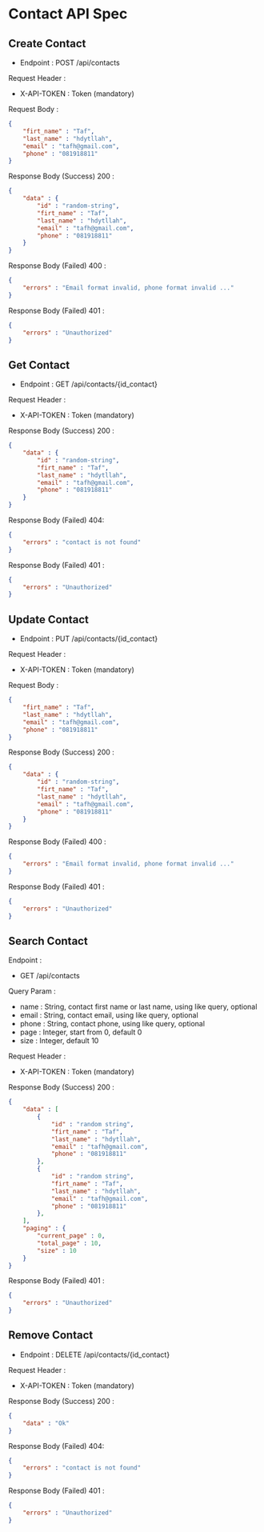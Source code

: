 # Contact API Spec

## Create Contact

- Endpoint : POST /api/contacts

Request Header :
- X-API-TOKEN : Token (mandatory)

Request Body :

```json
{
    "firt_name" : "Taf",
    "last_name" : "hdytllah",
    "email" : "tafh@gmail.com",
    "phone" : "081918811"
}
```

Response Body (Success) 200 :

```json
{
    "data" : {
        "id" : "random-string",
        "firt_name" : "Taf",
        "last_name" : "hdytllah",
        "email" : "tafh@gmail.com",
        "phone" : "081918811"
    }
}
```

Response Body (Failed) 400 :

```json
{
    "errors" : "Email format invalid, phone format invalid ..."
}
```

Response Body (Failed) 401 :

```json
{
    "errors" : "Unauthorized"
}
```

## Get Contact

- Endpoint : GET /api/contacts/{id_contact}

Request Header :
- X-API-TOKEN : Token (mandatory)

Response Body (Success) 200 :

```json
{
    "data" : {
        "id" : "random-string",
        "firt_name" : "Taf",
        "last_name" : "hdytllah",
        "email" : "tafh@gmail.com",
        "phone" : "081918811"
    }
}
```

Response Body (Failed) 404:

```json
{
    "errors" : "contact is not found"
}
```

Response Body (Failed) 401 :

```json
{
    "errors" : "Unauthorized"
}
```

## Update Contact

- Endpoint : PUT /api/contacts/{id_contact}

Request Header :
- X-API-TOKEN : Token (mandatory)

Request Body :

```json
{
    "firt_name" : "Taf",
    "last_name" : "hdytllah",
    "email" : "tafh@gmail.com",
    "phone" : "081918811"
}
```

Response Body (Success) 200 :

```json
{
    "data" : {
        "id" : "random-string",
        "firt_name" : "Taf",
        "last_name" : "hdytllah",
        "email" : "tafh@gmail.com",
        "phone" : "081918811"
    }
}
```

Response Body (Failed) 400 :

```json
{
    "errors" : "Email format invalid, phone format invalid ..."
}
```

Response Body (Failed) 401 :

```json
{
    "errors" : "Unauthorized"
}
```

## Search Contact

Endpoint : 
- GET /api/contacts

Query Param :

- name : String, contact first name or last name, using like query, optional
- email : String, contact email,  using like query, optional
- phone : String, contact phone, using like query, optional
- page : Integer, start from 0, default 0
- size : Integer, default 10

Request Header :
- X-API-TOKEN : Token (mandatory)

Response Body (Success) 200 :


```json
{
    "data" : [
        {
            "id" : "random string",
            "firt_name" : "Taf",
            "last_name" : "hdytllah",
            "email" : "tafh@gmail.com",
            "phone" : "081918811"
        },
        {
            "id" : "random string",
            "firt_name" : "Taf",
            "last_name" : "hdytllah",
            "email" : "tafh@gmail.com",
            "phone" : "081918811"
        },
    ],
    "paging" : {
        "current_page" : 0,
        "total_page" : 10,
        "size" : 10
    }
}
```

Response Body (Failed) 401 :

```json
{
    "errors" : "Unauthorized"
}
```

## Remove Contact

- Endpoint : DELETE /api/contacts/{id_contact}

Request Header :
- X-API-TOKEN : Token (mandatory)

Response Body (Success) 200 :

```json
{
    "data" : "Ok"
}
```


Response Body (Failed) 404:

```json
{
    "errors" : "contact is not found"
}
```

Response Body (Failed) 401 :

```json
{
    "errors" : "Unauthorized"
}
```
